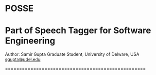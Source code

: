 POSSE
=====

Part of Speech Tagger for Software Engineering
==================================================
Author:
Samir Gupta
Graduate Student, University of Delware, USA
sgupta@udel.edu

==================================================

